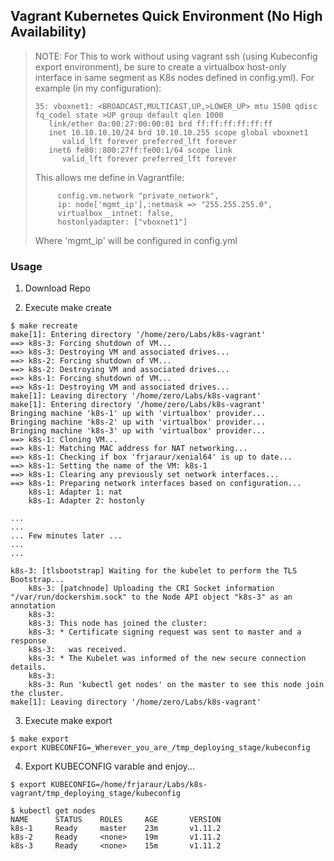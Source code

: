 ## Vagrant Kubernetes Quick Environment (No High Availability)

>NOTE:
For This to work without using vagrant ssh (using Kubeconfig export environment), be sure to create a virtualbox host-only interface in same segment as K8s nodes defined in config.yml).
>For example (in my configuration):
>~~~
>35: vboxnet1: <BROADCAST,MULTICAST,UP,>LOWER_UP> mtu 1500 qdisc fq_codel state >UP group default qlen 1000
>    link/ether 0a:00:27:00:00:01 brd ff:ff:ff:ff:ff:ff
>    inet 10.10.10.10/24 brd 10.10.10.255 scope global vboxnet1
>       valid_lft forever preferred_lft forever
>    inet6 fe80::800:27ff:fe00:1/64 scope link 
>       valid_lft forever preferred_lft forever
>~~~
>This allows me define in Vagrantfile:
>~~~
>      config.vm.network "private_network",
>      ip: node['mgmt_ip'],:netmask => "255.255.255.0",
>      virtualbox__intnet: false,
>      hostonlyadapter: ["vboxnet1"]
>~~~
> Where 'mgmt_ip' will be configured in config.yml 


### Usage
1. Download Repo

2. Execute make create
~~~
$ make recreate
make[1]: Entering directory '/home/zero/Labs/k8s-vagrant'
==> k8s-3: Forcing shutdown of VM...
==> k8s-3: Destroying VM and associated drives...
==> k8s-2: Forcing shutdown of VM...
==> k8s-2: Destroying VM and associated drives...
==> k8s-1: Forcing shutdown of VM...
==> k8s-1: Destroying VM and associated drives...
make[1]: Leaving directory '/home/zero/Labs/k8s-vagrant'
make[1]: Entering directory '/home/zero/Labs/k8s-vagrant'
Bringing machine 'k8s-1' up with 'virtualbox' provider...
Bringing machine 'k8s-2' up with 'virtualbox' provider...
Bringing machine 'k8s-3' up with 'virtualbox' provider...
==> k8s-1: Cloning VM...
==> k8s-1: Matching MAC address for NAT networking...
==> k8s-1: Checking if box 'frjaraur/xenial64' is up to date...
==> k8s-1: Setting the name of the VM: k8s-1
==> k8s-1: Clearing any previously set network interfaces...
==> k8s-1: Preparing network interfaces based on configuration...
    k8s-1: Adapter 1: nat
    k8s-1: Adapter 2: hostonly

...
...
... Few minutes later ...
...
...

k8s-3: [tlsbootstrap] Waiting for the kubelet to perform the TLS Bootstrap...
    k8s-3: [patchnode] Uploading the CRI Socket information "/var/run/dockershim.sock" to the Node API object "k8s-3" as an annotation
    k8s-3:
    k8s-3: This node has joined the cluster:
    k8s-3: * Certificate signing request was sent to master and a response
    k8s-3:   was received.
    k8s-3: * The Kubelet was informed of the new secure connection details.
    k8s-3:
    k8s-3: Run 'kubectl get nodes' on the master to see this node join the cluster.
make[1]: Leaving directory '/home/zero/Labs/k8s-vagrant'
~~~

3. Execute make export 
~~~
$ make export
export KUBECONFIG=_Wherever_you_are_/tmp_deploying_stage/kubeconfig
~~~
4. Export KUBECONFIG varable and enjoy...
~~~
$ export KUBECONFIG=/home/frjaraur/Labs/k8s-vagrant/tmp_deploying_stage/kubeconfig

$ kubectl get nodes
NAME      STATUS    ROLES     AGE       VERSION
k8s-1     Ready     master    23m       v1.11.2
k8s-2     Ready     <none>    19m       v1.11.2
k8s-3     Ready     <none>    15m       v1.11.2
~~~


